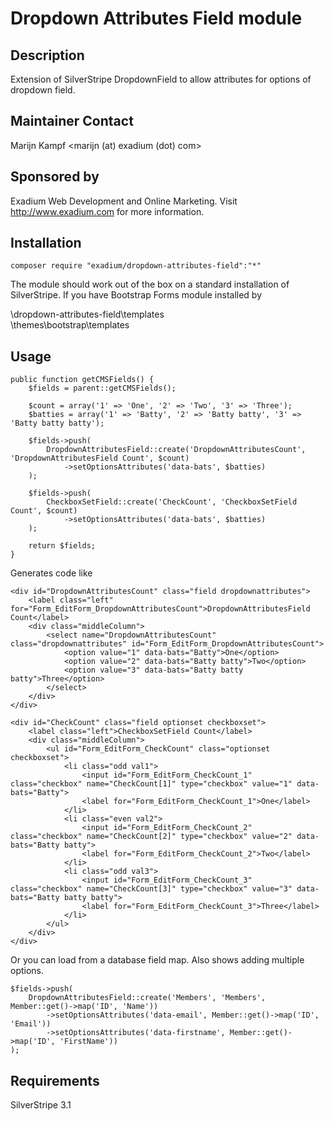 Dropdown Attributes Field module
================================

Description
-----------
Extension of SilverStripe DropdownField to allow attributes for options of dropdown field.

Maintainer Contact
------------------
Marijn Kampf 
<marijn (at) exadium (dot) com>

Sponsored by
------------
Exadium Web Development and Online Marketing. Visit http://www.exadium.com for more information.

Installation
------------
````
composer require "exadium/dropdown-attributes-field":"*"
````

The module should work out of the box on a standard installation of SilverStripe. If you have Bootstrap Forms module installed by

\dropdown-attributes-field\templates\
\themes\bootstrap\templates

Usage
-----
````
public function getCMSFields() {
	$fields = parent::getCMSFields();

	$count = array('1' => 'One', '2' => 'Two', '3' => 'Three');
	$batties = array('1' => 'Batty', '2' => 'Batty batty', '3' => 'Batty batty batty');

	$fields->push(
		DropdownAttributesField::create('DropdownAttributesCount', 'DropdownAttributesField Count', $count)
			->setOptionsAttributes('data-bats', $batties)
	);

	$fields->push(
		CheckboxSetField::create('CheckCount', 'CheckboxSetField Count', $count)
			->setOptionsAttributes('data-bats', $batties)
	);

	return $fields;
}
````

Generates code like
````
<div id="DropdownAttributesCount" class="field dropdownattributes">
	<label class="left" for="Form_EditForm_DropdownAttributesCount">DropdownAttributesField Count</label>
	<div class="middleColumn">
		<select name="DropdownAttributesCount" class="dropdownattributes" id="Form_EditForm_DropdownAttributesCount">
			<option value="1" data-bats="Batty">One</option>
			<option value="2" data-bats="Batty batty">Two</option>
			<option value="3" data-bats="Batty batty batty">Three</option>
		</select>
	</div>
</div>

<div id="CheckCount" class="field optionset checkboxset">
	<label class="left">CheckboxSetField Count</label>
	<div class="middleColumn">
		<ul id="Form_EditForm_CheckCount" class="optionset checkboxset">
			<li class="odd val1">
				<input id="Form_EditForm_CheckCount_1" class="checkbox" name="CheckCount[1]" type="checkbox" value="1" data-bats="Batty">
				<label for="Form_EditForm_CheckCount_1">One</label>
			</li>
			<li class="even val2">
				<input id="Form_EditForm_CheckCount_2" class="checkbox" name="CheckCount[2]" type="checkbox" value="2" data-bats="Batty batty">
				<label for="Form_EditForm_CheckCount_2">Two</label>
			</li>
			<li class="odd val3">
				<input id="Form_EditForm_CheckCount_3" class="checkbox" name="CheckCount[3]" type="checkbox" value="3" data-bats="Batty batty batty">
				<label for="Form_EditForm_CheckCount_3">Three</label>
			</li>
		</ul>
	</div>
</div>
````

Or you can load from a database field map. Also shows adding multiple options.
````
$fields->push(
	DropdownAttributesField::create('Members', 'Members', Member::get()->map('ID', 'Name'))
		->setOptionsAttributes('data-email', Member::get()->map('ID', 'Email'))
		->setOptionsAttributes('data-firstname', Member::get()->map('ID', 'FirstName'))
);
````

Requirements
------------
SilverStripe 3.1